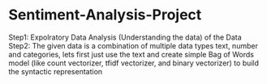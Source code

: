 # Sentiment-Analysis-Project

Step1: Expolratory Data Analysis (Understanding the data) of the Data
Step2: The given data is a combination of multiple data types text, number and categories, lets first just use the text and create simple Bag of Words model (like count vectorizer, tfidf vectorizer, and binary vectorizer) to build the syntactic representation

